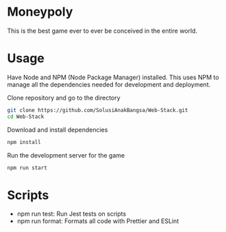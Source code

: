 # Moneypoly

This is the best game ever to ever be conceived in the entire world.


# Usage

Have Node and NPM (Node Package Manager) installed. This uses NPM to manage all the dependencies needed for development and deployment.

Clone repository and go to the directory
```bash
git clone https://github.com/SolusiAnakBangsa/Web-Stack.git
cd Web-Stack
```

Download and install dependencies
```bash
npm install
```

Run the development server for the game
```bash
npm run start
```

# Scripts
- npm run test: Run Jest tests on scripts
- npm run format: Formats all code with Prettier and ESLint